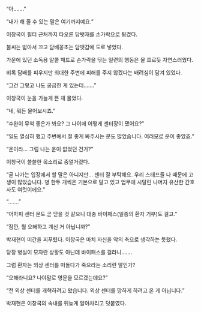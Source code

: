 “아…….”

“내가 해 줄 수 있는 말은 여기까지예요.”

이창국이 필터 근처까지 타오른 담뱃재를 손가락으로 튕겼다.

불씨는 밟아서 끄고 담배꽁초는 담뱃갑에 도로 넣었다.

가운에 있던 소독용 알콜 패드로 손가락을 닦는 일련의 행동은 물 흐르듯 자연스러웠다.

비록 담배를 피우지만 최대한 주변에 피해를 주지 않겠다는 배려심이 담겨 있었다.

“그건 그렇고 나도 궁금한 게 있는데…….”

이창국이 눈을 가늘게 뜬 채 물었다.

“네, 뭐든 물어보시죠.”

“수완이 무척 좋은가 봐요? 그 나이에 어떻게 센터장이 됐어요?”

“일도 열심히 했고 주변에서 절 좋게 봐주시는 분도 많았습니다. 여러모로 운이 좋았죠.”

“운이라… 그럼 나는 운이 없었던 건가?”

이창국이 쓸쓸한 목소리로 중얼거렸다.

“곧 나가는 입장에서 할 말은 아니지만… 센터 잘 부탁해요. 우리 스태프들 나 때문에 고생이 많았습니다. 병 한두 개씩은 기본으로 달고 있고 업무에 시달린 나머지 유산한 간호사도 여럿이에요.”

“…….”

“어차피 센터 문도 곧 닫을 것 같으니 대충 바이패스(일종의 환자 거부)도 걸고.”

“잠깐, 뭘 오해하고 계신 거 아닙니까?”

박재현이 미간을 찌푸렸다. 이창국은 마치 자신을 악의 축으로 생각하는 듯했다.

당장 병실이 모자란 상황도 아닌데 바이패스를 걸라니…….

그럼 환자는 외상 센터를 떠돌다가 죽으라는 소리란 말인가?

“오해라니요? 나야말로 영문을 모르겠는데요?”

“전 외상 센터를 개혁하려고 왔습니다. 외상 센터를 망하게 하려고 온 게 아닙니다.”

박재현은 이창국의 속내를 뒤늦게 알아차리고 덧붙였다.